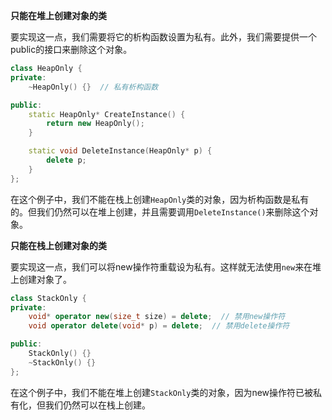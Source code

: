 **只能在堆上创建对象的类**

要实现这一点，我们需要将它的析构函数设置为私有。此外，我们需要提供一个public的接口来删除这个对象。

```C++
class HeapOnly {
private:
    ~HeapOnly() {}  // 私有析构函数

public:
    static HeapOnly* CreateInstance() {
        return new HeapOnly();
    }

    static void DeleteInstance(HeapOnly* p) {
        delete p;
    }
};
```

在这个例子中，我们不能在栈上创建`HeapOnly`类的对象，因为析构函数是私有的。但我们仍然可以在堆上创建，并且需要调用`DeleteInstance()`来删除这个对象。

**只能在栈上创建对象的类**

要实现这一点，我们可以将new操作符重载设为私有。这样就无法使用`new`来在堆上创建对象了。

```c++
class StackOnly {
private:
    void* operator new(size_t size) = delete;  // 禁用new操作符
    void operator delete(void* p) = delete;  // 禁用delete操作符

public:
    StackOnly() {}
    ~StackOnly() {}
};
```

在这个例子中，我们不能在堆上创建`StackOnly`类的对象，因为new操作符已被私有化，但我们仍然可以在栈上创建。